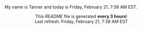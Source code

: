 My name is Tanner and today is Friday, February 21, 7:38 AM EST.

<p align="center">This <i>README</i> file is generated <b>every 3 hours</b>!</br>Last refresh: Friday, February 21, 7:38 AM EST<br /></p>
